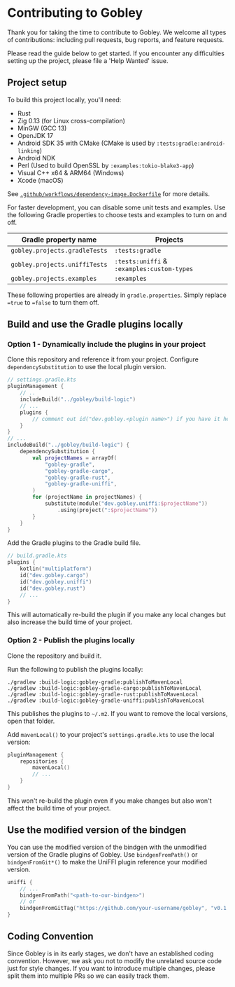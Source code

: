 # Contributing to Gobley

Thank you for taking the time to contribute to Gobley. We welcome all types of
contributions: including pull requests, bug reports, and feature requests.

Please read the guide below to get started. If you encounter any difficulties
setting up the project, please file a 'Help Wanted' issue.

## Project setup

To build this project locally, you'll need:

- Rust
- Zig 0.13 (for Linux cross-compilation)
- MinGW (GCC 13)
- OpenJDK 17
- Android SDK 35 with CMake (CMake is used by `:tests:gradle:android-linking`)
- Android NDK
- Perl (Used to build OpenSSL by `:examples:tokio-blake3-app`)
- Visual C++ x64 & ARM64 (Windows)
- Xcode (macOS)

See [`.github/workflows/dependency-image.Dockerfile`](.github/workflows/dependency-image.Dockerfile)
for more details.

For faster development, you can disable some unit tests and examples. Use the
following Gradle properties to choose tests and examples to turn on and off.

| Gradle property name          | Projects                                   |
|-------------------------------|--------------------------------------------|
| `gobley.projects.gradleTests` | `:tests:gradle`                            |
| `gobley.projects.uniffiTests` | `:tests:uniffi` & `:examples:custom-types` |
| `gobley.projects.examples`    | `:examples`                                |

These following properties are already in `gradle.properties`. Simply replace
`=true` to `=false` to turn them off.

## Build and use the Gradle plugins locally

### Option 1 - Dynamically include the plugins in your project

Clone this repository and reference it from your project. Configure
`dependencySubstitution` to use the local plugin version.

```kotlin
// settings.gradle.kts
pluginManagement {
    // ..
    includeBuild("../gobley/build-logic")
    // ...
    plugins {
        // comment out id("dev.gobley.<plugin name>") if you have it here
    }
}
// ...
includeBuild("../gobley/build-logic") {
    dependencySubstitution {
        val projectNames = arrayOf(
            "gobley-gradle",
            "gobley-gradle-cargo",
            "gobley-gradle-rust",
            "gobley-gradle-uniffi",
        )
        for (projectName in projectNames) {
            substitute(module("dev.gobley.uniffi:$projectName"))
                .using(project(":$projectName"))
        }
    }
}
```

Add the Gradle plugins to the Gradle build file.

```kotlin
// build.gradle.kts
plugins {
    kotlin("multiplatform")
    id("dev.gobley.cargo")
    id("dev.gobley.uniffi")
    id("dev.gobley.rust")
    // ...
}
```

This will automatically re-build the plugin if you make any local changes but
also increase the build time of your project.

### Option 2 - Publish the plugins locally

Clone the repository and build it.

Run the following to publish the plugins locally:

```shell
./gradlew :build-logic:gobley-gradle:publishToMavenLocal
./gradlew :build-logic:gobley-gradle-cargo:publishToMavenLocal
./gradlew :build-logic:gobley-gradle-rust:publishToMavenLocal
./gradlew :build-logic:gobley-gradle-uniffi:publishToMavenLocal
```

This publishes the plugins to `~/.m2`. If you want to remove the local versions,
open that folder.

Add `mavenLocal()` to your project's `settings.gradle.kts` to use the local
version:

```kotlin
pluginManagement {
    repositories {
        mavenLocal()
        // ...
    }
}
```

This won't re-build the plugin even if you make changes but also won't affect
the build time of your project.

## Use the modified version of the bindgen

You can use the modified version of the bindgen with the unmodified version of
the Gradle plugins of Gobley. Use `bindgenFromPath()` or `bindgenFromGit*()`
to make the UniFFI plugin reference your modified version.

```kotlin
uniffi {
    // ...
    bindgenFromPath("<path-to-our-bindgen>")
    // or
    bindgenFromGitTag("https://github.com/your-username/gobley", "v0.1.0")
}
```

## Coding Convention

Since Gobley is in its early stages, we don't have an established coding
convention. However, we ask you not to modify the unrelated source code just for
style changes. If you want to introduce multiple changes, please split them
into multiple PRs so we can easily track them.
